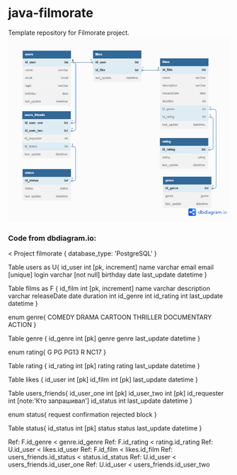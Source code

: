 # java-filmorate
Template repository for Filmorate project.
![diagram](https://github.com/EvgenyBelykh/java-filmorate/blob/main/filmorate%20(1)%20(1).png)

### Code from dbdiagram.io: ###
  <
  Project filmorate {
  database_type: 'PostgreSQL'
  }
  
  Table users as U{
  id_user int [pk, increment]
  name varchar
  email email [unique]
  login varchar [not null]
  birthday date
  last_update datetime
  }
  
  Table films as F {
  id_film int [pk, increment]
  name varchar
  description varchar
  releaseDate date
  duration int
  id_genre int
  id_rating int
  last_update datetime
  }
  
  enum genre{
  COMEDY
  DRAMA
  CARTOON
  THRILLER
  DOCUMENTARY
  ACTION
  }
  
  Table genre {
  id_genre int [pk]
  genre genre
  last_update datetime
  }
  
  enum rating{
  G
  PG
  PG13
  R
  NC17
  }
  
  Table rating {
  id_rating int [pk]
  rating rating
  last_update datetime
  }
  
  Table likes {
  id_user int [pk]
  id_film int [pk]
  last_update datetime
  }
  
  Table users_friends{
  id_user_one int [pk]
  id_user_two int [pk]
  id_requester int [note:'Кто запрашивал']
  id_status int
  last_update datetime
  }
  
  enum status{
  request
  confirmation
  rejected
  block
  }
  
  Table status{
  id_status int [pk]
  status status
  last_update datetime
  }
  
  Ref: F.id_genre < genre.id_genre 
  Ref: F.id_rating < rating.id_rating
  Ref: U.id_user < likes.id_user
  Ref: F.id_film < likes.id_film
  Ref: users_friends.id_status < status.id_status
  Ref: U.id_user < users_friends.id_user_one
  Ref: U.id_user < users_friends.id_user_two
   >
